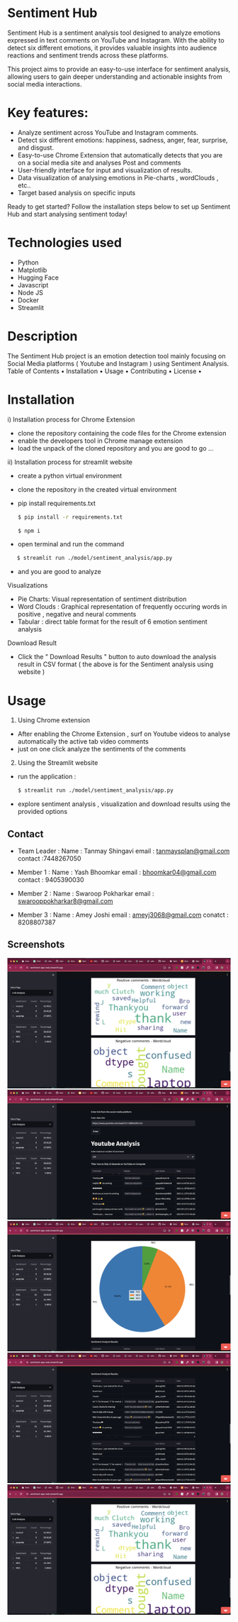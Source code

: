 # Sentiment Hub

Sentiment Hub is a sentiment analysis tool designed to analyze emotions expressed in text comments on YouTube and Instagram. With the ability to detect six different emotions, it provides valuable insights into audience reactions and sentiment trends across these platforms.

This project aims to provide an easy-to-use interface for sentiment analysis, allowing users to gain deeper understanding and actionable insights from social media interactions.

# Key features:
- Analyze sentiment across YouTube and Instagram comments.
- Detect six different emotions: happiness, sadness, anger, fear, surprise, and disgust.
- Easy-to-use Chrome  Extension that automatically detects that you are on a social media site and analyses Post and comments 
- User-friendly interface for input and visualization of results.
- Data visualization of analysing emotions in Pie-charts , wordClouds , etc..
- Target based analysis on specific inputs

Ready to get started? Follow the installation steps below to set up Sentiment Hub and start analysing sentiment today!

# Technologies used 
- Python
- Matplotlib
- Hugging Face
- Javascript
- Node JS
- Docker 
- Streamlit


# Description
The Sentiment Hub project is an emotion detection tool mainly focusing on Social Media platforms ( Youtube and Instagram ) using Sentiment Analysis.
Table of Contents
	•	Installation
	•	Usage
	•	Contributing
	•	License
	•	
# Installation
i) Installation process for Chrome Extension
- clone the repository containing the code files for the Chrome extension 
- enable the developers tool in Chrome manage extension
- load the unpack of the cloned repository and you are good to go ...

ii) Installation process for streamlit website 
- create a python virtual environment 
- clone the repository in the created virtual environment 
- pip install requirements.txt
   ```bash
   $ pip install -r requirements.txt
   ```
   
   ```bash
   $ npm i
   ```
- open terminal and run the command
```bash
   $ streamlit run ./model/sentiment_analysis/app.py
   ```
- and you are good to analyze 

Visualizations

- Pie Charts: Visual representation of sentiment distribution
- Word Clouds : Graphical representation of frequently occuring words in positive , negative and neural comments 
- Tabular : direct table format for the result of 6 emotion sentiment analysis


Download Result 

- Click the " Download Results " button to auto download the analysis result in CSV format 
( the above is for the Sentiment analysis using website ) 



# Usage
1) Using Chrome extension
- After enabling the Chrome Extension , surf on Youtube videos to analyse automatically the active tab video comments
- just on one click analyze the sentiments of the comments 

2) Using the Streamlit website 
- run the application :
   ```bash
   $ streamlit run ./model/sentiment_analysis/app.py
   ```
- explore sentiment analysis , visualization and download results using the provided options


## Contact

- Team Leader : Name : Tanmay Shingavi 
                  email : tanmaysplan@gmail.com
                  contact :7448267050

- Member 1 : Name : Yash Bhoomkar 
             email : bhoomkar04@gmail.com
             contact : 9405390030

- Member 2 : Name : Swaroop Pokharkar 
             email : swarooppokharkar8@gmail.com

- Member 3 : Name : Amey Joshi 
             email : ameyj3068@gmail.com
             conatct : 8208807387

## Screenshots
![screenshot1](https://github.com/decodingafterlife/Neural-Knights-2.0/blob/30015f8d36d08de1a258f8339a4e9e0478c430e2/Screenshot%202024-02-11%20at%209.16.43%20AM.png)
![screenshot2](https://github.com/decodingafterlife/Neural-Knights-2.0/blob/30015f8d36d08de1a258f8339a4e9e0478c430e2/Screenshot%202024-02-11%20at%209.11.25%20AM.png)
![screenshot3](https://github.com/decodingafterlife/Neural-Knights-2.0/blob/30015f8d36d08de1a258f8339a4e9e0478c430e2/Screenshot%202024-02-11%20at%209.16.15%20AM.png)
![screenshot4](https://github.com/decodingafterlife/Neural-Knights-2.0/blob/30015f8d36d08de1a258f8339a4e9e0478c430e2/Screenshot%202024-02-11%20at%209.16.31%20AM.png)
![screenshot5](https://github.com/decodingafterlife/Neural-Knights-2.0/blob/30015f8d36d08de1a258f8339a4e9e0478c430e2/Screenshot%202024-02-11%20at%209.16.43%20AM.png)
